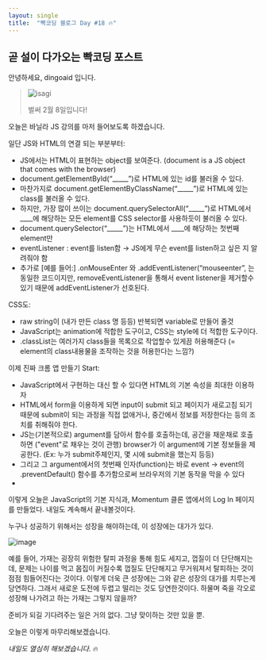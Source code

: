 ```yaml
---
layout: single
title:  "빡코딩 블로그 Day #18 🔥"
---
```


## 곧 설이 다가오는 빡코딩 포스트

안녕하세요, dingoaid 입니다.

> ![isagi](https://github.com/dingoaid/dingoaid_blog/assets/107102476/ae92befa-c0b8-4baf-b7d4-6ce0e6cdc470)
>
> 벌써 2월 8일입니다!

오늘은 바닐라 JS 강의를 마저 들어보도록 하겠습니다.

일단 JS와 HTML의 연결 되는 부분부터:

- JS에서는 HTML이 표현하는 object를 보여준다. (document is a JS object that comes with the browser)
- document.getElementById(“_____”)로 HTML에 있는 id를 불러올 수 있다.
- 마찬가지로 document.getElementByClassName(“_____”)로 HTML에 있는 class를 불러올 수 있다.
- 하지만, 가장 많이 쓰이는 document.querySelectorAll(“_____”)로 HTML에서 ____에 해당하는 모든 element를 CSS selector를 사용하듯이 불러올 수 있다.
- document.querySelector(“_____”)는 HTML에서 ____에 해당하는 첫번째 element만
- eventListener : event를 listen함 → JS에게 무슨 event를 listen하고 싶은 지 알려줘야 함
- 추가로 [예를 들어:] .onMouseEnter 와 .addEventListener(“mouseenter”, 는 동일한 코드이지만, removeEventListener을 통해서 event listener을 제거할수있기 때문에 addEventListener가 선호된다.

CSS도:

- raw string이 (내가 만든 class 명 등등) 반복되면 variable로 만들어 줄것
- JavaScript는 animation에 적합한 도구이고, CSS는 style에 더 적합한 도구이다.
- .classList는 여러가지 class들을 목록으로 작업할수 있게끔 허용해준다 (= element의 class내용물을 조작하는 것을 허용한다는 느낌?)

이제 진짜 크롬 앱 만들기 Start:

- JavaScript에서 구현하는 대신 할 수 있다면 HTML의 기본 속성을 최대한 이용하자
- HTML에서 form을 이용하게 되면 input이 submit 되고 페이지가 새로고침 되기 때문에 submit이 되는 과정을 직접 없애거나, 중간에서 정보를 저장한다는 등의 조치를 취해줘야 한다.
- JS는(기본적으로) argument를 담아서 함수를 호출하는데, 공간을 채운채로 호출하면 ("event"로 채우는 것이 관행) browser가 이 argument에 기본 정보들을 제공한다. (Ex: 누가 submit주체인지, 몇 시에 submit을 했는지 등등)
- 그리고 그 argument에서의 첫번째 인자(function)는 바로 event → event의 .preventDefault() 함수를 추가함으로써 브라우저의 기본 동작을 막을 수 있다
- 

이렇게 오늘은 JavaScript의 기본 지식과, Momentum 클론 앱에서의 Log In 페이지를 만들었다. 내일도 계속해서 끝내볼것이다.

누구나 성공하기 위해서는 성장을 해야하는데, 이 성장에는 대가가 있다.

![image](https://github.com/dingoaid/dingoaid_blog/assets/107102476/e728c6c1-7033-41bf-afb8-337e751e8782)

예를 들어, 가재는 굉장히 위험한 탈피 과정을 통해 힘도 세지고, 껍질이 더 단단해지는데, 문제는 나이를 먹고 몸집이 커질수록 껍질도 단단해지고 무거워져서 탈피하는 것이 점점 힘들어진다는 것이다. 
이렇게 더욱 큰 성장에는 그와 같은 성장의 대가를 치루는게 당연하다. 그래서 새로운 도전에 두렵고 떨리는 것도 당연한것이다. 하물며 죽을 각오로 성장해 나가려고 하는 가재는 그렇지 않을까?

준비가 되길 기다려주는 일은 거의 없다. 그냥 맞이하는 것만 있을 뿐.

오늘은 이렇게 마무리해보겠습니다. 

*내일도 열심히 해보겠습니다.* 🔥
